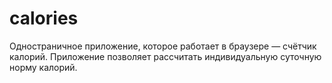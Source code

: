 # calories
Одностраничное приложение, которое работает в браузере — счётчик калорий.
Приложение позволяет рассчитать индивидуальную суточную норму калорий.
